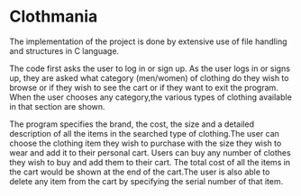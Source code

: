 # Clothmania


The implementation of the project is done by extensive use of file handling and structures in C language.

The code first asks the user to log in or sign up. As the user logs in or signs up, they are asked what category (men/women) of clothing do they wish to browse or if they wish to see the cart or if they want to exit the program. When the user chooses any category,the various types of clothing available in that section are shown.

The program specifies the brand, the cost, the size and a detailed description of all the items in the searched type of clothing.The user can choose the clothing item they wish to purchase with the size they wish to wear and add it to their personal cart. Users can buy any number of clothes they wish to buy and add them to their cart. The total cost of all the items in the cart would be shown at the end of the cart.The user is also able to delete any item from the cart by specifying the serial number of that item.
